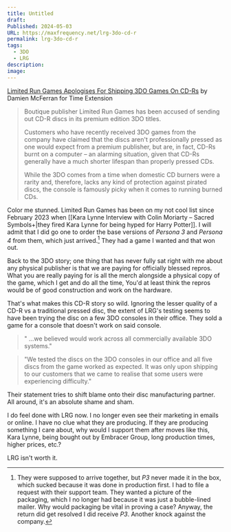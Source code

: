 ```yaml
---
title: Untitled
draft: 
Published: 2024-05-03
URL: https://maxfrequency.net/lrg-3do-cd-r
permalink: lrg-3do-cd-r
tags:
  - 3DO
  - LRG
description: 
image:
---
```

[Limited Run Games Apologises For Shipping 3DO Games On CD-Rs](https://www.timeextension.com/news/2024/05/limited-run-games-apologises-for-shipping-3do-games-on-cd-rs) by Damien McFerran for Time Extension

> Boutique publisher Limited Run Games has been accused of sending out CD-R discs in its premium edition 3DO titles.
> 
> Customers who have recently received 3DO games from the company have claimed that the discs aren't professionally pressed as one would expect from a premium publisher, but are, in fact, CD-Rs burnt on a computer – an alarming situation, given that CD-Rs generally have a much shorter lifespan than properly pressed CDs.
> 
> While the 3DO comes from a time when domestic CD burners were a rarity and, therefore, lacks any kind of protection against pirated discs, the console is famously picky when it comes to running burned CDs.

Color me stunned. Limited Run Games has been on my not cool list since February 2023 when [[Kara Lynne Interview with Colin Moriarty – Sacred Symbols+|they fired Kara Lynne for being hyped for Harry Potter]]. I will admit that I did go one to order the base versions of *Persona 3* and *Persona 4* from them, which just arrived.[^1] They had a game I wanted and that won out. 

Back to the 3DO story; one thing that has never fully sat right with me about any physical publisher is that we are paying for officially blessed repros. What you are really paying for is all the merch alongside a physical copy of the game, which I get and do all the time, You'd at least think the repros would be of good construction and work on the hardware.

That's what makes this CD-R story so wild. Ignoring the lesser quality of a CD-R vs a traditional pressed disc, the extent of LRG's testing seems to have been trying the disc on a few 3DO consoles in their office. They sold a game for a console that doesn't work on said console.

> " ...we believed would work across all commercially available 3DO systems."

> "We tested the discs on the 3DO consoles in our office and all five discs from the game worked as expected. It was only upon shipping to our customers that we came to realise that some users were experiencing difficulty."

Their statement tries to shift blame onto their disc manufacturing partner. All around, it's an absolute shame and sham. 

I do feel done with LRG now. I no longer even see their marketing in emails or online. I have no clue what they are producing. If they are producing something I care about, why would I support them after moves like this, Kara Lynne, being bought out by Embracer Group, long production times, higher prices, etc.? 

LRG isn't worth it.

[^1]: They were supposed to arrive together, but *P3* never made it in the box, which sucked because it was done in production first. I had to file a request with their support team. They wanted a picture of the packaging, which I no longer had because it was just a bubble-lined mailer. Why would packaging be vital in proving a case? Anyway, the return did get resolved I did receive *P3*. Another knock against the company.